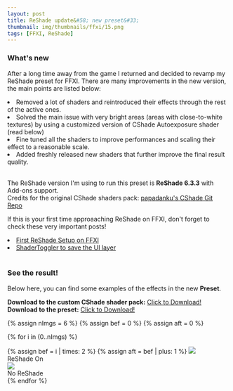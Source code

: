 ```yaml
---
layout: post
title: ReShade update&#58; new preset&#33;
thumbnail: img/thumbnails/ffxi/15.png
tags: [FFXI, ReShade]
---
```



### What's new

After a long time away from the game I returned and decided to revamp my ReShade preset for FFXI.
There are many improvements in the new version, the main points are listed below:
<ui style="padding-left: 0; margin-left: 0; list-style-position: inside;">
	<li>Removed a lot of shaders and reintroduced their effects through the rest of the active ones.</li>
	<li>Solved the main issue with very bright areas (areas with close-to-white textures) by using a customized version of CShade Autoexposure shader (read below)</li>
	<li>Fine tuned all the shaders to improve performances and scaling their effect to a reasonable scale.</li>
	<li>Added freshly released new shaders that further improve the final result quality.</li>
</ui>
<br>

The ReShade version I'm using to run this preset is <b>ReShade 6.3.3</b> with Add-ons support.<br>
Credits for the original CShade shaders pack: <a href="https://github.com/papadanku/CShade" target="_blank">papadanku's CShade Git Repo</a>

If this is your first time approaaching ReShade on FFXI, don't forget to check these very important posts!

<ui style="padding-left: 0; margin-left: 0; list-style-position: inside;">
	<li> <a href="/ElfyLab/2024/01/02/reshade-setup.html">First ReShade Setup on FFXI</a></li> 
	<li> <a href="/ElfyLab/2023/12/16/save-your-ui-2.html">ShaderToggler to save the UI layer</a></li> 
</ui>
<br>  

### See the result!

Below here, you can find some examples of the effects in the new <b>Preset</b>.

<b>Download to the custom CShade shader pack:</b> <a href="/ElfyLab/downloads/CShade.zip" download>Click to Download!</a><br>
<b>Download to the preset:</b> <a href="/ElfyLab/downloads/FFXI_Reshade6_(by_arielfy).ini" download>Click to Download!</a>

{% assign nImgs = 6 %}
{% assign bef = 0 %}
{% assign aft = 0 %}

{% for i in (0..nImgs) %}
<div class="mainSection">
        <div id="comp{{i}}" class="bal-container">
            <div class="bal-after">
                {% assign bef = i | times: 2 %}
                {% assign aft = bef | plus: 1 %}
                <img src="/ElfyLab/img/beforeafter-preset6/{{aft}}.png">
                <div class="bal-afterPosition afterLabel">
                    ReShade On
                </div>
            </div>
            <div class="bal-before">
                <div class="bal-before-inset">
                    <img src="/ElfyLab/img/beforeafter-preset6/{{bef}}.png">
                    <div class="bal-beforePosition beforeLabel">
                        No ReShade
                    </div>
                </div>
            </div>
            <div class="bal-handle">
                <span class="handle-left-arrow"></span>
                <span class="handle-right-arrow"></span>
            </div>
        </div>
    </div>
{% endfor %}


<script src="/ElfyLab/assets/js/imagecomparison.js"></script>


<script>
        {% for i in (0..nImgs) %}
        new BeforeAfter({
            id: '#comp{{i}}'
        });
        {% endfor %}
</script>

<script>
// Function to reload the page on orientation change
       function reloadOnOrientationChange() {
           location.reload();
       }
        // Attach the orientation change event listener
       window.addEventListener('orientationchange', reloadOnOrientationChange);
</script>